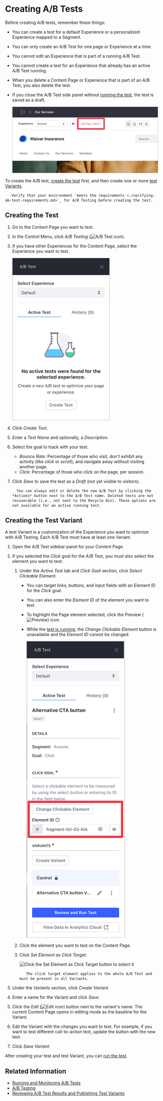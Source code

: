# Creating A/B Tests

Before creating A/B tests, remember these things:

- You can create a test for a default Experience or a personalized Experience mapped to a Segment.
- You can only create an A/B Test for one page or Experience at a time.
- You cannot edit an Experience that is part of a running A/B Test.
- You cannot create a test for an Experience that already has an active A/B Test running.
- When you delete a Content Page or Experience that is part of an A/B Test, you also delete the test.
- If you close the A/B Test side panel without [running the test](./running-and-monitoring-ab-tests.md), the test is saved as a draft.

   ![When you configure a test without running it, the test is saved as a draft](./creating-ab-tests/images/05.png)

To create the A/B test, [create the test](#creating-the-test) first, and then create one or more [test Variants](#creating-the-test-variant).

```important::
   Verify that your environment `meets the requirements <./verifying-ab-test-requirements.md>`_ for A/B Testing before creating the test.
```

## Creating the Test

1. Go to the Content Page you want to test. 
1. In the Control Menu, click *A/B Testing* (![A/B Test icon](../../../images/icon-ab-testing.png)).
1. If you have other Experiences for the Content Page, select the Experience you want to test.

   ![You can select the Experience where you plan to run your A/B Test](./creating-ab-tests/images/04.png)

1. Click *Create Test*.
1. Enter a *Test Name* and optionally, a *Description*.
1. Select the goal to track with your test:

   - *Bounce Rate*: Percentage of those who visit, don't exhibit any activity (like *click* or *scroll*), and navigate away without visiting another page.
   - *Click*: Percentage of those who click on the page, per session.

1. Click *Save* to save the test as a *Draft* (not yet visible to visitors).

    ```note::
      You can always edit or delete the new A/B Test by clicking the *Actions* button next to the A/B Test name. Deleted tests are not recoverable (i.e., not sent to the Recycle Bin). These options are not available for an active running test.
    ```

## Creating the Test Variant

A test Variant is a customization of the Experience you want to optimize with A/B Testing. Each A/B Test must have at least one Variant.

1. Open the A/B Test sidebar panel for your Content Page.
1. If you selected the *Click* goal for the A/B Test, you must also select the element you want to test:
    1. Under the *Active Test* tab and *Click Goal* section, click *Select Clickable Element*.

         - You can target links, buttons, and input fields with an Element ID for the *Click* goal.
         - You can also enter the *Element ID* of the element you want to test.
         - To highlight the Page element selected, click the Preview (![Preview](../../../images/icon-preview.png)) icon.
         - While the [test is running](./running-and-monitoring-ab-tests.md), the *Change Clickable Element* button is unavailable and the *Element ID* cannot be changed.

            ![Click the Content Page Element you want to test or enter its Element ID in the Click Goal section](./creating-ab-tests/images/03.png)

    1. Click the element you want to test on the Content Page.
    1. Click *Set Element as Click Target*.

        ![Click the Set Element as Click Target button to select it](./creating-ab-tests/images/01.png)

         ```note::
            The click target element applies to the whole A/B Test and must be present in all Variants.
         ```

1. Under the *Variants* section, click *Create Variant*.
1. Enter a name for the Variant and click *Save*.
1. Click the *Edit* (![Edit icon](../../../images/icon-edit.png)) button next to the variant's name. The current Content Page opens in editing mode as the baseline for the Variant.

1. Edit the Variant with the changes you want to test. For example, if you want to test different call-to-action text, update the button with the new text.
1. Click *Save Variant*.

After creating your test and test Variant, you can [run the test](./running-and-monitoring-ab-tests).

## Related Information

- [Running and Monitoring A/B Tests](./running-and-monitoring-ab-tests)
- [A/B Testing](./ab-testing.md)
- [Reviewing A/B Test Results and Publishing Test Variants](./reviewing-ab-test-results-and-publishing-test-variants.md)
